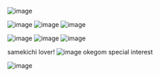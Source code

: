 ![image](https://github.com/user-attachments/assets/486b0ff1-fd00-48bc-88d1-c69211b8a533)


![image](https://github.com/user-attachments/assets/d3bee028-9dd2-4de8-9452-ad6fce60dd51) ![image](https://github.com/user-attachments/assets/e4467790-af4a-4286-90f5-6563b18577ca) ![image](https://github.com/user-attachments/assets/36c7cbbd-afab-48c4-bffc-21bd8d78bbb9)




![image](https://github.com/user-attachments/assets/1ed50e91-b5aa-4ac1-8ba5-21e4509a1b60) ![image](https://github.com/user-attachments/assets/36534bf2-84e9-4326-a314-4a9c2349be64) ![image](https://github.com/user-attachments/assets/fc2238bf-b641-435e-ad17-d76ba296e110)

samekichi lover! ![image](https://github.com/user-attachments/assets/b525873c-ea27-4d7a-98d0-58570abe5402) okegom special interest



![image](https://github.com/user-attachments/assets/de7d42e2-5334-4a15-b08d-4bf17ee0ae32)



